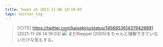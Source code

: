 ```yaml
---
title: Tweet at 2021-11-06 14:19:03
tags: twitter_log
---
```


> [!CITE] https://twitter.com/kaisekiriu/status/1456853614379429891 (2021-11-06 14:19:03)
> ![](https://twitter.com/kaisekiriu/status/1456853614379429891)
> まだRieppel (2005)をちゃんと理解できていないだけな気もする。
